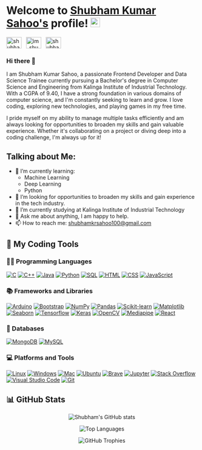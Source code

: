 # Welcome to [Shubham Kumar Sahoo's](https://github.com/Shubham-Kumar-Sahoo) profile! <img src="https://media.giphy.com/media/hvRJCLFzcasrR4ia7z/giphy.gif" width="25px">

<a href="https://www.linkedin.com/in/shubham-kumar-sahoo-369a3b256/" target="_blank"><img align="center" src="https://raw.githubusercontent.com/rahuldkjain/github-profile-readme-generator/master/src/images/icons/Social/linked-in-alt.svg" alt="shubham-kumar-sahoo-369a3b256/" height="30" width="40" /></a>
&nbsp;
<a href="https://www.instagram.com/im_shubham_34/" target="_blank"><img align="center" src="https://raw.githubusercontent.com/rahuldkjain/github-profile-readme-generator/master/src/images/icons/Social/instagram.svg" alt="im_shubham_34" height="30" width="40" /></a>
&nbsp;
<a href="https://www.facebook.com/shubham.kumarsahoo.71/" target="_blank"><img align="center" src="https://raw.githubusercontent.com/rahuldkjain/github-profile-readme-generator/master/src/images/icons/Social/facebook.svg" alt="shubham.kumarsahoo.71" height="30" width="40" /></a>
&nbsp;

### Hi there 👋
I am Shubham Kumar Sahoo, a passionate Frontend Developer and Data Science Trainee currently pursuing a Bachelor's degree in Computer Science and Engineering from Kalinga Institute of Industrial Technology. With a CGPA of 9.40, I have a strong foundation in various domains of computer science, and I'm constantly seeking to learn and grow. I love coding, exploring new technologies, and playing games in my free time.

I pride myself on my ability to manage multiple tasks efficiently and am always looking for opportunities to broaden my skills and gain valuable experience. Whether it's collaborating on a project or diving deep into a coding challenge, I'm always up for it!

## Talking about Me:

- 🌱 I’m currently learning:
  * Machine Learning
  * Deep Learning
  * Python
- 🤔 I’m looking for opportunities to broaden my skills and gain experience in the tech industry.
- 🔭 I’m currently studying at Kalinga Institute of Industrial Technology 
- 💬 Ask me about anything, I am happy to help.
- 📫 How to reach me: shubhamkrsahoo100@gmail.com

## 🔨 My Coding Tools

### 👨‍💻 Programming Languages

<p>
 <a href="#"><img alt="C" src="https://custom-icon-badges.herokuapp.com/badge/C-03599C.svg?logo=c-in-hexagon&logoColor=white"></a>
 <a href="#"><img alt="C++" src="https://custom-icon-badges.herokuapp.com/badge/C++-9C033A.svg?logo=cpp2&logoColor=white"></a>
 <a href="#"><img alt="Java" src="https://img.shields.io/badge/Java-007396.svg?logo=java&logoColor=white"></a>
 <a href="#"><img alt="Python" src="https://img.shields.io/badge/Python-14354C.svg?logo=python&logoColor=white"></a>
 <a href="#"><img alt="SQL" src="https://custom-icon-badges.herokuapp.com/badge/SQL-025E8C.svg?logo=database&logoColor=white"></a>
 <a href="#"><img alt="HTML" src="https://img.shields.io/badge/HTML-E34F26.svg?logo=html5&logoColor=white"></a>
 <a href="#"><img alt="CSS" src="https://img.shields.io/badge/CSS-1572B6.svg?logo=css3&logoColor=white"></a>
 <a href="#"><img alt="JavaScript" src="https://img.shields.io/badge/JavaScript-F7DF1E.svg?logo=javascript&logoColor=black"></a>
</p>

### 📚 Frameworks and Libraries

<p>
 <a href="#"><img alt="Arduino" src="https://img.shields.io/badge/-Arduino-00979D?logo=Arduino&logoColor=white"></a>
 <a href="#"><img alt="Bootstrap" src="https://img.shields.io/badge/Bootstrap-7952B3.svg?logo=bootstrap&logoColor=white"></a>
 <a href="#"><img alt="NumPy" src="https://img.shields.io/badge/Numpy-013243.svg?logo=numpy&logoColor=white"></a>
 <a href="#"><img alt="Pandas" src="https://img.shields.io/badge/Pandas-150458.svg?logo=pandas&logoColor=white"></a>
 <a href="#"><img alt="Scikit-learn" src="https://img.shields.io/badge/Scikit--learn-F7931E.svg?logo=scikit-learn&logoColor=white"></a>
 <a href="#"><img alt="Matplotlib" src="https://img.shields.io/badge/Matplotlib-3776AB.svg?logo=matplotlib&logoColor=white"></a>
 <a href="#"><img alt="Seaborn" src="https://img.shields.io/badge/Seaborn-3776AB.svg?logo=seaborn&logoColor=white"></a>
 <a href="#"><img alt="Tensorflow" src="https://img.shields.io/badge/Tensorflow-FF6F00.svg?logo=tensorflow&logoColor=white"></a>
 <a href="#"><img alt="Keras" src="https://img.shields.io/badge/Keras-D00000.svg?logo=keras&logoColor=white"></a>
 <a href="#"><img alt="OpenCV" src="https://img.shields.io/badge/OpenCV-5C3EE8.svg?logo=opencv&logoColor=white"></a>
 <a href="#"><img alt="Mediapipe" src="https://img.shields.io/badge/Mediapipe-4285F4.svg?logo=mediapipe&logoColor=white"></a>
 <a href="#"><img alt="React" src="https://img.shields.io/badge/React-20232A?logo=react&logoColor=61DAFB"></a>
</p>

### 📱 Databases

<p>
 <a href="#"><img alt="MongoDB" src ="https://img.shields.io/badge/MongoDB-4ea94b.svg?logo=mongodb&logoColor=white"></a>
 <a href="#"><img alt="MySQL" src="https://img.shields.io/badge/MySQL-00f.svg?logo=mysql&logoColor=white"></a>
</p>

### 💻 Platforms and Tools

<p>
 <a href="#"><img alt="Linux" src="https://img.shields.io/badge/Linux-FCC624?logo=linux&logoColor=black"></a>
 <a href="#"><img alt="Windows" src="https://img.shields.io/badge/Windows-0078D6?logo=windows&logoColor=white"></a>
 <a href="#"><img alt="Mac" src="https://img.shields.io/badge/Mac-000000?logo=apple&logoColor=white"></a>
 <a href="#"><img alt="Ubuntu" src="https://img.shields.io/badge/Ubuntu-E95420?logo=ubuntu&logoColor=white"></a>
 <a href="#"><img alt="Brave" src="https://img.shields.io/badge/Brave-FB542B?logo=brave&logoColor=white"></a>
 <a href="#"><img alt="Jupyter" src="https://img.shields.io/badge/Jupyter-F37626.svg?logo=Jupyter&logoColor=white"></a>
 <a href="#"><img alt="Stack Overflow" src="https://img.shields.io/badge/Stack%20Overflow-FE7A16?logo=stack-overflow&logoColor=white"></a>
 <a href="#"><img alt="Visual Studio Code" src="https://img.shields.io/badge/Visual%20Studio%20Code-0078d7.svg?logo=visual-studio-code&logoColor=white"></a>
 <a href="#"><img alt="Git" src="https://img.shields.io/badge/Git-F05032.svg?logo=git&logoColor=white"></a>
</p>

## 📊 GitHub Stats

<p align="center">
  <img src="https://github-readme-stats.vercel.app/api?username=Shubham-Kumar-Sahoo&show_icons=true&theme=radical" alt="Shubham's GitHub stats" />
</p>

<p align="center">
  <img src="https://github-readme-stats.vercel.app/api/top-langs/?username=Shubham-Kumar-Sahoo&layout=compact&theme=radical" alt="Top Languages" />
</p>

<p align="center">
  <img src="https://github-profile-trophy.vercel.app/?username=Shubham-Kumar-Sahoo&theme=radical&no-bg=true&no-frame=true&column=7" alt="GitHub Trophies" />
</p>
